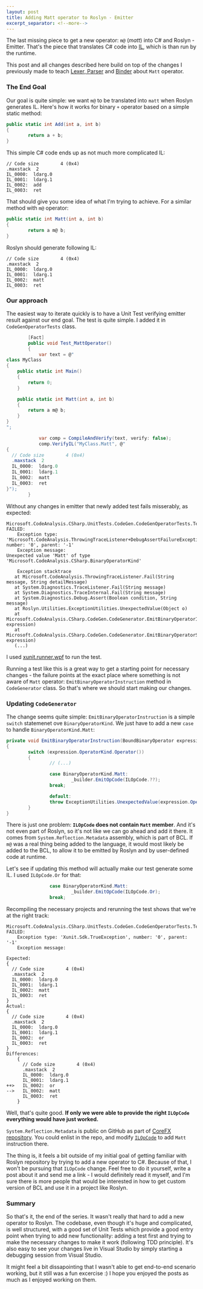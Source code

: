 ```yaml
---
layout: post
title: Adding Matt operator to Roslyn - Emitter
excerpt_separator: <!--more-->
---
```


The last missing piece to get a new operator: `m@` (*matt*) into C# and Roslyn - Emitter. That's the piece that translates C# code into [IL](https://en.wikipedia.org/wiki/Common_Intermediate_Language), which is than run by the runtime.

<!--more-->

This post and all changes described here build on top of the changes I previously made to teach [Lexer, Parser](adding-matt-operator-to-roslyn-part-1.html) and [Binder](adding-matt-operator-to-roslyn-part-2.html) about `Matt` operator.

### The End Goal

Our goal is quite simple: we want `m@` to be translated into `matt` when Roslyn generates IL. Here's how it works for binary `+` operator based on a simple static method:

```csharp
public static int Add(int a, int b)
{
        return a + b;
}
```

This simple C# code ends up as not much more complicated IL:

```
// Code size        4 (0x4)
.maxstack  2
IL_0000:  ldarg.0
IL_0001:  ldarg.1
IL_0002:  add
IL_0003:  ret
```

That should give you some idea of what I'm trying to achieve. For a similar method with `m@` operator:

```csharp
public static int Matt(int a, int b)
{
        return a m@ b;
}
```

Roslyn should generate following IL:

```
// Code size        4 (0x4)
.maxstack  2
IL_0000:  ldarg.0
IL_0001:  ldarg.1
IL_0002:  matt
IL_0003:  ret
```

### Our approach

The easiest way to iterate quickly is to have a Unit Test verifying emitter result against our end goal. The test is quite simple. I added it in `CodeGenOperatorTests` class.

```csharp
        [Fact]
        public void Test_MattOperator()
        {
            var text = @"
class MyClass
{
    public static int Main()
    {
        return 0;
    }

    public static int Matt(int a, int b)
    {
        return a m@ b;
    }
}
";

            var comp = CompileAndVerify(text, verify: false);
            comp.VerifyIL("MyClass.Matt", @"
{
  // Code size        4 (0x4)
  .maxstack  2
  IL_0000:  ldarg.0
  IL_0001:  ldarg.1
  IL_0002:  matt
  IL_0003:  ret
}");
        }
```

Without any changes in emitter that newly added test fails misserably, as expected:

```
Microsoft.CodeAnalysis.CSharp.UnitTests.CodeGen.CodeGenOperatorTests.Test_MattOperator FAILED:
	Exception type: 'Microsoft.CodeAnalysis.ThrowingTraceListener+DebugAssertFailureException', number: '0', parent: '-1'
	Exception message:
Unexpected value 'Matt' of type 'Microsoft.CodeAnalysis.CSharp.BinaryOperatorKind'

	Exception stacktrace
   at Microsoft.CodeAnalysis.ThrowingTraceListener.Fail(String message, String detailMessage)
   at System.Diagnostics.TraceListener.Fail(String message)
   at System.Diagnostics.TraceInternal.Fail(String message)
   at System.Diagnostics.Debug.Assert(Boolean condition, String message)
   at Roslyn.Utilities.ExceptionUtilities.UnexpectedValue(Object o)
   at Microsoft.CodeAnalysis.CSharp.CodeGen.CodeGenerator.EmitBinaryOperatorInstruction(BoundBinaryOperator expression)
   at Microsoft.CodeAnalysis.CSharp.CodeGen.CodeGenerator.EmitBinaryOperatorSimple(BoundBinaryOperator expression)
   (...)
```

I used [xunit.runner.wpf](https://github.com/pilchie/xunit.runner.wpf) to run the test.

Running a test like this is a great way to get a starting point for necessary changes - the failure points at the exact place where something is not aware of `Matt` operator: `EmitBinaryOperatorInstruction` method in `CodeGenerator` class. So that's where we should start making our changes.

### Updating `CodeGenerator`

The change seems quite simple: `EmitBinaryOperatorInstruction` is a simple `switch` statemenet ove `BinaryOperatorKind`. We just have to add a new `case` to handle `BinaryOperatorKind.Matt`:

```csharp
private void EmitBinaryOperatorInstruction(BoundBinaryOperator expression)
{
        switch (expression.OperatorKind.Operator())
        {
                // (...)

                case BinaryOperatorKind.Matt:
                        _builder.EmitOpCode(ILOpCode.??);
                break;

                default:
                throw ExceptionUtilities.UnexpectedValue(expression.OperatorKind.Operator());
        }
}
```

There is just one problem: **`ILOpCode` does not contain `Matt` member**. And it's not even part of Roslyn, so it's not like we can go ahead and add it there. It comes from `System.Reflection.Metadata` assembly, which is part of BCL. If `m@` was a real thing being added to the language, it would most likely be added to the BCL, to allow it to be emitted by Roslyn and by user-defined code at runtime.

Let's see if updating this method will actually make our test generate some IL. I used `ILOpCode.Or` for that:

```csharp
                case BinaryOperatorKind.Matt:
                        _builder.EmitOpCode(ILOpCode.Or);
                break;
```

Recompiling the necessary projects and rerunning the test shows that we're at the right track:

```
Microsoft.CodeAnalysis.CSharp.UnitTests.CodeGen.CodeGenOperatorTests.Test_MattOperator FAILED:
	Exception type: 'Xunit.Sdk.TrueException', number: '0', parent: '-1'
	Exception message:

Expected:
{
  // Code size        4 (0x4)
  .maxstack  2
  IL_0000:  ldarg.0
  IL_0001:  ldarg.1
  IL_0002:  matt
  IL_0003:  ret
}
Actual:
{
  // Code size        4 (0x4)
  .maxstack  2
  IL_0000:  ldarg.0
  IL_0001:  ldarg.1
  IL_0002:  or
  IL_0003:  ret
}
Differences:
    {
      // Code size        4 (0x4)
      .maxstack  2
      IL_0000:  ldarg.0
      IL_0001:  ldarg.1
++>   IL_0002:  or
-->   IL_0002:  matt
      IL_0003:  ret
    }
```

Well, that's quite good. **If only we were able to provide the right `ILOpCode` everything would have just worked.**

`System.Reflection.Metadata` is public on GitHub as part of [CoreFX repository](https://github.com/dotnet/corefx/tree/master/src/System.Reflection.Metadata). You could enlist in the repo, and modify  [`ILOpCode`](https://github.com/dotnet/corefx/blob/master/src/System.Reflection.Metadata/src/System/Reflection/Metadata/IL/ILOpCode.cs) to add `Matt` instruction there.

The thing is, it feels a bit outside of my initial goal of getting familiar with Roslyn repository by trying to add a new operator to C#. Because of that, I won't be pursuing that `ILOpCode` change. Feel free to do it yourself, write a post about it and send me a link - I would definitely read it myself, and I'm sure there is more people that would be interested in how to get custom version of BCL and use it in a project like Roslyn.

### Summary

So that's it, the end of the series. It wasn't really that hard to add a new operator to Roslyn. The codebase, even though it's huge and complicated, is well structured, with a good set of Unit Tests which provide a good entry point when trying to add new functionality: adding a test first and trying to make the necessary changes to make it work (following TDD principle).  It's also easy to see your changes live in Visual Studio by simply starting a debugging session from Visual Studio.

It might feel a bit dissapointing that I wasn't able to get end-to-end scenario working, but it still was a fun excercise :) I hope you enjoyed the posts as much as I enjoyed working on them.